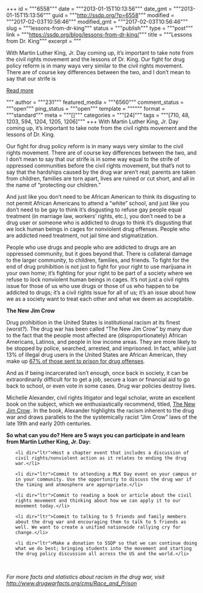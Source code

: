 +++
id = """6558"""
date = """2013-01-15T10:13:56"""
date_gmt = """2013-01-15T15:13:56"""
guid = """http://ssdp.org/?p=6558"""
modified = """2017-02-03T10:56:46"""
modified_gmt = """2017-02-03T10:56:46"""
slug = """lessons-from-dr-king"""
status = """publish"""
type = """post"""
link = """https://ssdp.org/blog/lessons-from-dr-king/"""
title = """Lessons from Dr. King"""
excerpt = """<p>With Martin Luther King, Jr. Day coming up, it’s important to take note from the civil rights movement and the lessons of Dr. King. Our fight for drug policy reform is in many ways very similar to the civil rights movement. There are of course key differences between the two, and I don’t mean to say that our strife is</p>
<div class="h10"></div>
<p><a class="more-link2 flat" href="https://ssdp.org/blog/lessons-from-dr-king/">Read more</a></p>
"""
author = """231"""
featured_media = """6560"""
comment_status = """open"""
ping_status = """open"""
template = """"""
format = """standard"""
meta = """[]"""
categories = """[24]"""
tags = """[710, 48, 1203, 594, 1204, 1205, 1206]"""
+++
With Martin Luther King, Jr. Day coming up, it’s important to take note from the civil rights movement and the lessons of Dr. King.



Our fight for drug policy reform is in many ways very similar to the civil rights movement. There are of course key differences between the two, and I don’t mean to say that our strife is in some way equal to the strife of oppressed communities before the civil rights movement, but that’s not to say that the hardships caused by the drug war aren’t real; parents are taken from children, families are torn apart, lives are ruined or cut short, and all in the name of “protecting our children.”



And just like you don’t need to be African American to think its disgusting to not permit African Americans to attend a “white” school, and just like you don’t need to be gay to think it’s disgusting to refuse gay people equal treatment (in marriage law, workers’ rights, etc.), you don’t need to be a drug user or someone who is addicted to drugs to think it’s disgusting that we lock human beings in cages for nonviolent drug offenses. People who are addicted need treatment, not jail time and stigmatization.



People who use drugs and people who are addicted to drugs are an oppressed community, but it goes beyond that. There is collateral damage to the larger community, to children, families, and friends. To fight for the end of drug prohibition is not just to fight for your right to use marijuana in your own home; it’s fighting for your right to be part of a society where we refuse to lock nonviolent human beings in cages. It’s not just a civil rights issue for those of us who use drugs or those of us who happen to be addicted to drugs; it’s a civil rights issue for all of us; it’s an issue about how we as a society want to treat each other and what we deem as acceptable.



<strong>The New Jim Crow</strong>

Drug prohibition in the United States is institutional racism at its finest (worst?). The drug war has been called “The New Jim Crow” by many due to the fact that the people most affected are (disproportionately) African Americans, Latinos, and people in low income areas. They are more likely to be stopped by police, searched, arrested, and imprisoned. In fact, while just 13% of illegal drug users in the United States are African American, they make up <a title="Facts and Statistics" href="http://ssdp.org/resources/facts-and-statistics/)" target="_blank">67% of those sent to prison for drug offenses</a>.



And as if being incarcerated isn’t enough, once back in society, it can be extraordinarily difficult for to get a job, secure a loan or financial aid to go back to school, or even vote in some cases. Drug war policies destroy lives.



Michelle Alexander, civil rights litigator and legal scholar, wrote an excellent book on the subject, which we enthusiastically recommend, titled, <a href="http://www.amazon.com/gp/product/1595586431/ref=as_li_ss_tl?ie=UTF8&amp;tag=ssdp-20&amp;linkCode=as2&amp;camp=1789&amp;creative=390957&amp;creativeASIN=1595586431">The New Jim Crow</a><img style="border: none !important; margin: 0px !important;" alt="" src="http://www.assoc-amazon.com/e/ir?t=ssdp-20&amp;l=as2&amp;o=1&amp;a=1595586431" width="1" height="1" border="0" />. In the book, Alexander highlights the racism inherent to the drug war and draws parallels to the the systemically racist “Jim Crow” laws of the late 19th and early 20th centuries.



<b><b>

So what can you do? Here are 5 ways you can participate in and learn from Martin Luther King, Jr. Day:

</b></b>

<ol>

	<li dir="ltr">Host a chapter event that includes a discussion of civil rights/nonviolent action as it relates to ending the drug war.</li>

	<li dir="ltr">Commit to attending a MLK Day event on your campus or in your community. Use the opportunity to discuss the drug war if the timing and atmosphere are appropriate.</li>

	<li dir="ltr">Commit to reading a book or article about the civil rights movement and thinking about how we can apply it to our movement today.</li>

	<li dir="ltr">Commit to talking to 5 friends and family members about the drug war and encouraging them to talk to 5 friends as well. We want to create a unified nationwide rallying cry for change.</li>

	<li dir="ltr">Make a donation to SSDP so that we can continue doing what we do best; bringing students into the movement and starting the drug policy discussion all across the US and the world.</li>

</ol>

&nbsp;



<b id="internal-source-marker_0.2975234277546406">

</b><em>For more facts and statistics about racism in the drug war, visit <a href="http://www.drugwarfacts.org/cms/Race_and_Prison">http://www.drugwarfacts.org/cms/Race_and_Prison</a></em>

